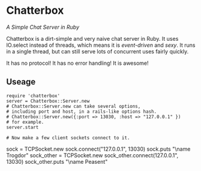 # Chatterbox
*A Simple Chat Server in Ruby*

Chatterbox is a dirt-simple and very naive chat server in Ruby.
It uses IO.select instead of threads, which means it is *event-driven*
and *sexy*. It runs in a single thread, but can still serve lots of
concurrent uses fairly quickly.

It has no protocol! It has no error handling! It is awesome!


## Useage

    require 'chatterbox'
    server = Chatterbox::Server.new
    # Chatterbox::Server.new can take several options,
    # including port and host, in a rails-like options hash.
    # Chatterbox::Server.new({:port => 13030, :host => "127.0.0.1" })
    # for example.
    server.start
    
    # Now make a few client sockets connect to it.
sock = TCPSocket.new
sock.connect("127.0.0.1", 13030)
sock.puts "\name Trogdor"
sock_other = TCPSocket.new
sock_other.connect(127.0.0.1", 13030)
sock_other.puts "\name Peasent"


